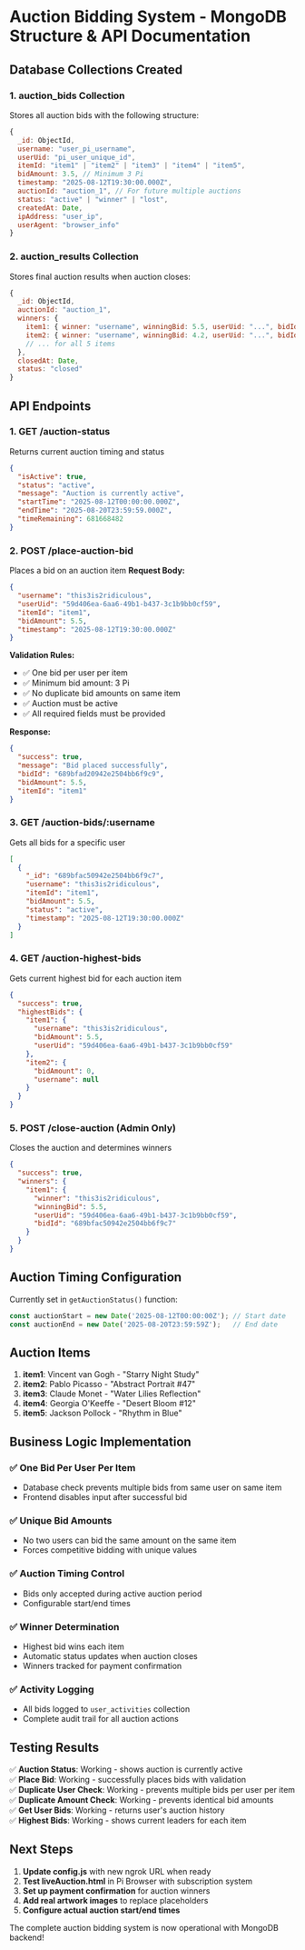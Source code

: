# Auction Bidding System - MongoDB Structure & API Documentation

## Database Collections Created

### 1. **auction_bids** Collection
Stores all auction bids with the following structure:
```javascript
{
  _id: ObjectId,
  username: "user_pi_username",
  userUid: "pi_user_unique_id",
  itemId: "item1" | "item2" | "item3" | "item4" | "item5",
  bidAmount: 3.5, // Minimum 3 Pi
  timestamp: "2025-08-12T19:30:00.000Z",
  auctionId: "auction_1", // For future multiple auctions
  status: "active" | "winner" | "lost",
  createdAt: Date,
  ipAddress: "user_ip",
  userAgent: "browser_info"
}
```

### 2. **auction_results** Collection
Stores final auction results when auction closes:
```javascript
{
  _id: ObjectId,
  auctionId: "auction_1",
  winners: {
    item1: { winner: "username", winningBid: 5.5, userUid: "...", bidId: "..." },
    item2: { winner: "username", winningBid: 4.2, userUid: "...", bidId: "..." },
    // ... for all 5 items
  },
  closedAt: Date,
  status: "closed"
}
```

## API Endpoints

### 1. **GET /auction-status**
Returns current auction timing and status
```json
{
  "isActive": true,
  "status": "active",
  "message": "Auction is currently active",
  "startTime": "2025-08-12T00:00:00.000Z",
  "endTime": "2025-08-20T23:59:59.000Z",
  "timeRemaining": 681668482
}
```

### 2. **POST /place-auction-bid**
Places a bid on an auction item
**Request Body:**
```json
{
  "username": "this3is2ridiculous",
  "userUid": "59d406ea-6aa6-49b1-b437-3c1b9bb0cf59",
  "itemId": "item1",
  "bidAmount": 5.5,
  "timestamp": "2025-08-12T19:30:00.000Z"
}
```

**Validation Rules:**
- ✅ One bid per user per item
- ✅ Minimum bid amount: 3 Pi
- ✅ No duplicate bid amounts on same item
- ✅ Auction must be active
- ✅ All required fields must be provided

**Response:**
```json
{
  "success": true,
  "message": "Bid placed successfully",
  "bidId": "689bfad20942e2504bb6f9c9",
  "bidAmount": 5.5,
  "itemId": "item1"
}
```

### 3. **GET /auction-bids/:username**
Gets all bids for a specific user
```json
[
  {
    "_id": "689bfac50942e2504bb6f9c7",
    "username": "this3is2ridiculous",
    "itemId": "item1",
    "bidAmount": 5.5,
    "status": "active",
    "timestamp": "2025-08-12T19:30:00.000Z"
  }
]
```

### 4. **GET /auction-highest-bids**
Gets current highest bid for each auction item
```json
{
  "success": true,
  "highestBids": {
    "item1": {
      "username": "this3is2ridiculous",
      "bidAmount": 5.5,
      "userUid": "59d406ea-6aa6-49b1-b437-3c1b9bb0cf59"
    },
    "item2": {
      "bidAmount": 0,
      "username": null
    }
  }
}
```

### 5. **POST /close-auction** (Admin Only)
Closes the auction and determines winners
```json
{
  "success": true,
  "winners": {
    "item1": {
      "winner": "this3is2ridiculous",
      "winningBid": 5.5,
      "userUid": "59d406ea-6aa6-49b1-b437-3c1b9bb0cf59",
      "bidId": "689bfac50942e2504bb6f9c7"
    }
  }
}
```

## Auction Timing Configuration

Currently set in `getAuctionStatus()` function:
```javascript
const auctionStart = new Date('2025-08-12T00:00:00Z'); // Start date
const auctionEnd = new Date('2025-08-20T23:59:59Z');   // End date
```

## Auction Items

1. **item1**: Vincent van Gogh - "Starry Night Study"
2. **item2**: Pablo Picasso - "Abstract Portrait #47"
3. **item3**: Claude Monet - "Water Lilies Reflection"
4. **item4**: Georgia O'Keeffe - "Desert Bloom #12"
5. **item5**: Jackson Pollock - "Rhythm in Blue"

## Business Logic Implementation

### ✅ **One Bid Per User Per Item**
- Database check prevents multiple bids from same user on same item
- Frontend disables input after successful bid

### ✅ **Unique Bid Amounts**
- No two users can bid the same amount on the same item
- Forces competitive bidding with unique values

### ✅ **Auction Timing Control**
- Bids only accepted during active auction period
- Configurable start/end times

### ✅ **Winner Determination**
- Highest bid wins each item
- Automatic status updates when auction closes
- Winners tracked for payment confirmation

### ✅ **Activity Logging**
- All bids logged to `user_activities` collection
- Complete audit trail for all auction actions

## Testing Results

✅ **Auction Status**: Working - shows auction is currently active  
✅ **Place Bid**: Working - successfully places bids with validation  
✅ **Duplicate User Check**: Working - prevents multiple bids per user per item  
✅ **Duplicate Amount Check**: Working - prevents identical bid amounts  
✅ **Get User Bids**: Working - returns user's auction history  
✅ **Highest Bids**: Working - shows current leaders for each item  

## Next Steps

1. **Update config.js** with new ngrok URL when ready
2. **Test liveAuction.html** in Pi Browser with subscription system
3. **Set up payment confirmation** for auction winners
4. **Add real artwork images** to replace placeholders
5. **Configure actual auction start/end times**

The complete auction bidding system is now operational with MongoDB backend!
